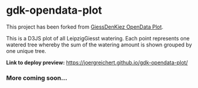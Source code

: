 # gdk-opendata-plot
This project has been forked from [GiessDenKiez OpenData Plot](https://github.com/julizet/gdk-opendata-plot).

This is a D3JS plot of all LeipzigGiesst watering. Each point represents one watered tree whereby the sum of the watering amount is shown grouped by one unique tree.

**Link to deploy preview:** https://joergreichert.github.io/gdk-opendata-plot/

### More coming soon...

